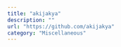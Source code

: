 ```yaml
---
title: "akijakya"
description: ""
url: "https://github.com/akijakya"
category: "Miscellaneous"
---
```

